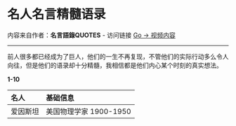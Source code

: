 # 名人名言精髓语录
内容来自作者：**名言語錄QUOTES**  -  访问链接 [Go -> 视频内容](https://www.youtube.com/@BestwisdomQuotes)

---

前人很多都已经成为了巨人，他们的一生不再复现，不管他们的实际行动多么令人向往，但是他们的语录却十分精髓，我相信都是他们内心某个时刻的真实想法。



**1-10**

| 名人 | 基础信息 |
| :--- | :--- |
| 爱因斯坦 | 美国物理学家 1900-1950 |